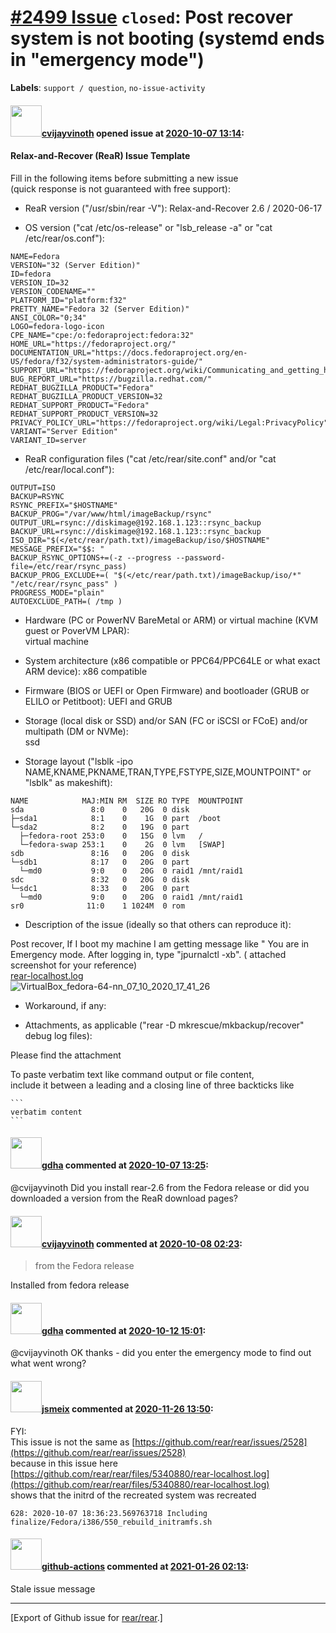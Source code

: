[\#2499 Issue](https://github.com/rear/rear/issues/2499) `closed`: Post recover system is not booting (systemd ends in "emergency mode")
========================================================================================================================================

**Labels**: `support / question`, `no-issue-activity`

#### <img src="https://avatars.githubusercontent.com/u/426209?v=4" width="50">[cvijayvinoth](https://github.com/cvijayvinoth) opened issue at [2020-10-07 13:14](https://github.com/rear/rear/issues/2499):

#### Relax-and-Recover (ReaR) Issue Template

Fill in the following items before submitting a new issue  
(quick response is not guaranteed with free support):

-   ReaR version ("/usr/sbin/rear -V"): Relax-and-Recover 2.6 /
    2020-06-17

-   OS version ("cat /etc/os-release" or "lsb\_release -a" or "cat
    /etc/rear/os.conf"):

<!-- -->

    NAME=Fedora
    VERSION="32 (Server Edition)"
    ID=fedora
    VERSION_ID=32
    VERSION_CODENAME=""
    PLATFORM_ID="platform:f32"
    PRETTY_NAME="Fedora 32 (Server Edition)"
    ANSI_COLOR="0;34"
    LOGO=fedora-logo-icon
    CPE_NAME="cpe:/o:fedoraproject:fedora:32"
    HOME_URL="https://fedoraproject.org/"
    DOCUMENTATION_URL="https://docs.fedoraproject.org/en-US/fedora/f32/system-administrators-guide/"
    SUPPORT_URL="https://fedoraproject.org/wiki/Communicating_and_getting_help"
    BUG_REPORT_URL="https://bugzilla.redhat.com/"
    REDHAT_BUGZILLA_PRODUCT="Fedora"
    REDHAT_BUGZILLA_PRODUCT_VERSION=32
    REDHAT_SUPPORT_PRODUCT="Fedora"
    REDHAT_SUPPORT_PRODUCT_VERSION=32
    PRIVACY_POLICY_URL="https://fedoraproject.org/wiki/Legal:PrivacyPolicy"
    VARIANT="Server Edition"
    VARIANT_ID=server

-   ReaR configuration files ("cat /etc/rear/site.conf" and/or "cat
    /etc/rear/local.conf"):

<!-- -->

    OUTPUT=ISO
    BACKUP=RSYNC
    RSYNC_PREFIX="$HOSTNAME"
    BACKUP_PROG="/var/www/html/imageBackup/rsync"
    OUTPUT_URL=rsync://diskimage@192.168.1.123::rsync_backup
    BACKUP_URL=rsync://diskimage@192.168.1.123::rsync_backup
    ISO_DIR="$(</etc/rear/path.txt)/imageBackup/iso/$HOSTNAME"
    MESSAGE_PREFIX="$$: "
    BACKUP_RSYNC_OPTIONS+=(-z --progress --password-file=/etc/rear/rsync_pass)
    BACKUP_PROG_EXCLUDE+=( "$(</etc/rear/path.txt)/imageBackup/iso/*" "/etc/rear/rsync_pass" )
    PROGRESS_MODE="plain"
    AUTOEXCLUDE_PATH=( /tmp )

-   Hardware (PC or PowerNV BareMetal or ARM) or virtual machine (KVM
    guest or PoverVM LPAR):  
    virtual machine

-   System architecture (x86 compatible or PPC64/PPC64LE or what exact
    ARM device): x86 compatible

-   Firmware (BIOS or UEFI or Open Firmware) and bootloader (GRUB or
    ELILO or Petitboot): UEFI and GRUB

-   Storage (local disk or SSD) and/or SAN (FC or iSCSI or FCoE) and/or
    multipath (DM or NVMe):  
    ssd

-   Storage layout ("lsblk -ipo
    NAME,KNAME,PKNAME,TRAN,TYPE,FSTYPE,SIZE,MOUNTPOINT" or "lsblk" as
    makeshift):

<!-- -->

    NAME            MAJ:MIN RM  SIZE RO TYPE  MOUNTPOINT
    sda               8:0    0   20G  0 disk
    ├─sda1            8:1    0    1G  0 part  /boot
    └─sda2            8:2    0   19G  0 part
      ├─fedora-root 253:0    0   15G  0 lvm   /
      └─fedora-swap 253:1    0    2G  0 lvm   [SWAP]
    sdb               8:16   0   20G  0 disk
    └─sdb1            8:17   0   20G  0 part
      └─md0           9:0    0   20G  0 raid1 /mnt/raid1
    sdc               8:32   0   20G  0 disk
    └─sdc1            8:33   0   20G  0 part
      └─md0           9:0    0   20G  0 raid1 /mnt/raid1
    sr0              11:0    1 1024M  0 rom

-   Description of the issue (ideally so that others can reproduce it):

Post recover, If I boot my machine I am getting message like " You are
in Emergency mode. After logging in, type "jpurnalctl -xb". ( attached
screenshot for your reference)  
[rear-localhost.log](https://github.com/rear/rear/files/5340880/rear-localhost.log)  
![VirtualBox\_fedora-64-nn\_07\_10\_2020\_17\_41\_26](https://user-images.githubusercontent.com/426209/95335411-ff080b80-08cc-11eb-80da-e058361fc9d7.png)

-   Workaround, if any:

-   Attachments, as applicable ("rear -D mkrescue/mkbackup/recover"
    debug log files):

Please find the attachment

To paste verbatim text like command output or file content,  
include it between a leading and a closing line of three backticks like

    ```
    verbatim content
    ```

#### <img src="https://avatars.githubusercontent.com/u/888633?u=cdaeb31efcc0048d3619651aa18dd4b76e636b21&v=4" width="50">[gdha](https://github.com/gdha) commented at [2020-10-07 13:25](https://github.com/rear/rear/issues/2499#issuecomment-704933726):

@cvijayvinoth Did you install rear-2.6 from the Fedora release or did
you downloaded a version from the ReaR download pages?

#### <img src="https://avatars.githubusercontent.com/u/426209?v=4" width="50">[cvijayvinoth](https://github.com/cvijayvinoth) commented at [2020-10-08 02:23](https://github.com/rear/rear/issues/2499#issuecomment-705291603):

> from the Fedora release

Installed from fedora release

#### <img src="https://avatars.githubusercontent.com/u/888633?u=cdaeb31efcc0048d3619651aa18dd4b76e636b21&v=4" width="50">[gdha](https://github.com/gdha) commented at [2020-10-12 15:01](https://github.com/rear/rear/issues/2499#issuecomment-707173812):

@cvijayvinoth OK thanks - did you enter the emergency mode to find out
what went wrong?

#### <img src="https://avatars.githubusercontent.com/u/1788608?u=925fc54e2ce01551392622446ece427f51e2f0ce&v=4" width="50">[jsmeix](https://github.com/jsmeix) commented at [2020-11-26 13:50](https://github.com/rear/rear/issues/2499#issuecomment-734309417):

FYI:  
This issue is not the same as
[https://github.com/rear/rear/issues/2528](https://github.com/rear/rear/issues/2528)  
because in this issue here  
[https://github.com/rear/rear/files/5340880/rear-localhost.log](https://github.com/rear/rear/files/5340880/rear-localhost.log)  
shows that the initrd of the recreated system was recreated

    628: 2020-10-07 18:36:23.569763718 Including finalize/Fedora/i386/550_rebuild_initramfs.sh

#### <img src="https://avatars.githubusercontent.com/in/15368?v=4" width="50">[github-actions](https://github.com/apps/github-actions) commented at [2021-01-26 02:13](https://github.com/rear/rear/issues/2499#issuecomment-767237338):

Stale issue message

------------------------------------------------------------------------

\[Export of Github issue for
[rear/rear](https://github.com/rear/rear).\]
